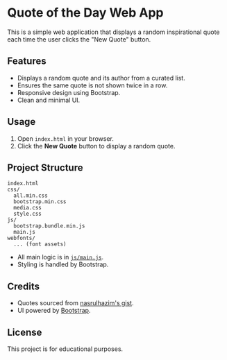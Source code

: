 # Quote of the Day Web App

This is a simple web application that displays a random inspirational quote each time the user clicks the "New Quote" button.

## Features

- Displays a random quote and its author from a curated list.
- Ensures the same quote is not shown twice in a row.
- Responsive design using Bootstrap.
- Clean and minimal UI.

## Usage

1. Open `index.html` in your browser.
2. Click the **New Quote** button to display a random quote.

## Project Structure

```
index.html
css/
  all.min.css
  bootstrap.min.css
  media.css
  style.css
js/
  bootstrap.bundle.min.js
  main.js
webfonts/
  ... (font assets)
```

- All main logic is in [`js/main.js`](js/main.js).
- Styling is handled by Bootstrap.

## Credits

- Quotes sourced from [nasrulhazim's gist](https://gist.github.com/nasrulhazim/54b659e43b1035215cd0ba1d4577ee80).
- UI powered by [Bootstrap](https://getbootstrap.com/).

## License

This project is for educational purposes.